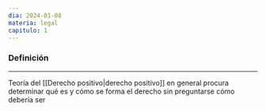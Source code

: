 ```yaml
---
dia: 2024-01-08
materia: legal
capitulo: 1
---
```

### Definición
---
Teoría del [[Derecho positivo|derecho positivo]] en general procura determinar qué es y cómo se forma el derecho sin preguntarse cómo debería ser